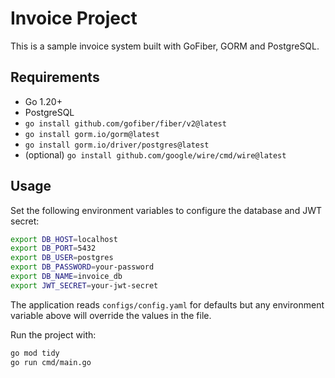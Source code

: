 # Invoice Project

This is a sample invoice system built with GoFiber, GORM and PostgreSQL.

## Requirements

- Go 1.20+
- PostgreSQL
- `go install github.com/gofiber/fiber/v2@latest`
- `go install gorm.io/gorm@latest`
- `go install gorm.io/driver/postgres@latest`
- (optional) `go install github.com/google/wire/cmd/wire@latest`

## Usage

Set the following environment variables to configure the database and JWT secret:

```bash
export DB_HOST=localhost
export DB_PORT=5432
export DB_USER=postgres
export DB_PASSWORD=your-password
export DB_NAME=invoice_db
export JWT_SECRET=your-jwt-secret
```

The application reads `configs/config.yaml` for defaults but any environment variable above will override the values in the file.

Run the project with:

```bash
go mod tidy
go run cmd/main.go
```
